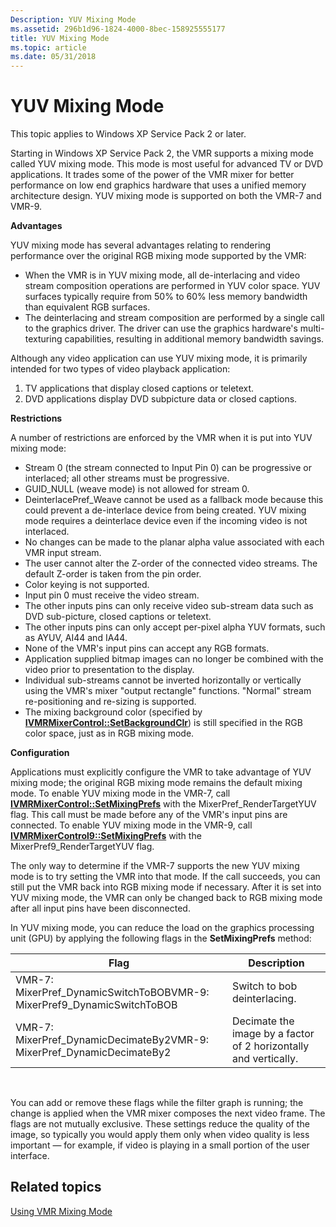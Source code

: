 ```yaml
---
Description: YUV Mixing Mode
ms.assetid: 296b1d96-1824-4000-8bec-158925555177
title: YUV Mixing Mode
ms.topic: article
ms.date: 05/31/2018
---
```


# YUV Mixing Mode

This topic applies to Windows XP Service Pack 2 or later.

Starting in Windows XP Service Pack 2, the VMR supports a mixing mode called YUV mixing mode. This mode is most useful for advanced TV or DVD applications. It trades some of the power of the VMR mixer for better performance on low end graphics hardware that uses a unified memory architecture design. YUV mixing mode is supported on both the VMR-7 and VMR-9.

**Advantages**

YUV mixing mode has several advantages relating to rendering performance over the original RGB mixing mode supported by the VMR:

-   When the VMR is in YUV mixing mode, all de-interlacing and video stream composition operations are performed in YUV color space. YUV surfaces typically require from 50% to 60% less memory bandwidth than equivalent RGB surfaces.
-   The deinterlacing and stream composition are performed by a single call to the graphics driver. The driver can use the graphics hardware's multi-texturing capabilities, resulting in additional memory bandwidth savings.

Although any video application can use YUV mixing mode, it is primarily intended for two types of video playback application:

1.  TV applications that display closed captions or teletext.
2.  DVD applications display DVD subpicture data or closed captions.

**Restrictions**

A number of restrictions are enforced by the VMR when it is put into YUV mixing mode:

-   Stream 0 (the stream connected to Input Pin 0) can be progressive or interlaced; all other streams must be progressive.
-   GUID\_NULL (weave mode) is not allowed for stream 0.
-   DeinterlacePref\_Weave cannot be used as a fallback mode because this could prevent a de-interlace device from being created. YUV mixing mode requires a deinterlace device even if the incoming video is not interlaced.
-   No changes can be made to the planar alpha value associated with each VMR input stream.
-   The user cannot alter the Z-order of the connected video streams. The default Z-order is taken from the pin order.
-   Color keying is not supported.
-   Input pin 0 must receive the video stream.
-   The other inputs pins can only receive video sub-stream data such as DVD sub-picture, closed captions or teletext.
-   The other inputs pins can only accept per-pixel alpha YUV formats, such as AYUV, AI44 and IA44.
-   None of the VMR's input pins can accept any RGB formats.
-   Application supplied bitmap images can no longer be combined with the video prior to presentation to the display.
-   Individual sub-streams cannot be inverted horizontally or vertically using the VMR's mixer "output rectangle" functions. "Normal" stream re-positioning and re-sizing is supported.
-   The mixing background color (specified by [**IVMRMixerControl::SetBackgroundClr**](/windows/desktop/api/Strmif/nf-strmif-ivmrmixercontrol-setbackgroundclr)) is still specified in the RGB color space, just as in RGB mixing mode.

**Configuration**

Applications must explicitly configure the VMR to take advantage of YUV mixing mode; the original RGB mixing mode remains the default mixing mode. To enable YUV mixing mode in the VMR-7, call [**IVMRMixerControl::SetMixingPrefs**](/windows/desktop/api/Strmif/nf-strmif-ivmrmixercontrol-setoutputrect) with the MixerPref\_RenderTargetYUV flag. This call must be made before any of the VMR's input pins are connected. To enable YUV mixing mode in the VMR-9, call [**IVMRMixerControl9::SetMixingPrefs**](/windows/desktop/api/Vmr9/nf-vmr9-ivmrmixercontrol9-setmixingprefs) with the MixerPref9\_RenderTargetYUV flag.

The only way to determine if the VMR-7 supports the new YUV mixing mode is to try setting the VMR into that mode. If the call succeeds, you can still put the VMR back into RGB mixing mode if necessary. After it is set into YUV mixing mode, the VMR can only be changed back to RGB mixing mode after all input pins have been disconnected.

In YUV mixing mode, you can reduce the load on the graphics processing unit (GPU) by applying the following flags in the **SetMixingPrefs** method:



| Flag                                                                                 | Description                                                      |
|--------------------------------------------------------------------------------------|------------------------------------------------------------------|
| VMR-7: MixerPref\_DynamicSwitchToBOBVMR-9: MixerPref9\_DynamicSwitchToBOB<br/> | Switch to bob deinterlacing.                                     |
| VMR-7: MixerPref\_DynamicDecimateBy2VMR-9: MixerPref\_DynamicDecimateBy2<br/>  | Decimate the image by a factor of 2 horizontally and vertically. |



 

You can add or remove these flags while the filter graph is running; the change is applied when the VMR mixer composes the next video frame. The flags are not mutually exclusive. These settings reduce the quality of the image, so typically you would apply them only when video quality is less important — for example, if video is playing in a small portion of the user interface.

## Related topics

<dl> <dt>

[Using VMR Mixing Mode](using-vmr-mixing-mode.md)
</dt> </dl>

 

 




